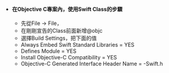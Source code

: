 * #### 在Objective C專案內，使用Swift Class的步驟
  * 先從File -> File，
  * 在剛剛宣告的Class前面新增@objc
  * 選擇Build Settings，把下面的值
   * Always Embed Swift Standard Libraries = YES
   * Defines Module = YES
   * Install Objective-C Compatibility = YES
   * Objective-C Generated Interface Header Name = -Swift.h

   
